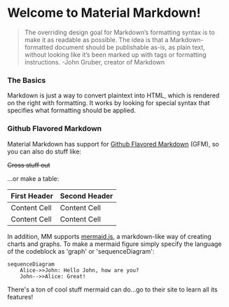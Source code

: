 Welcome to Material Markdown!
=============================

> The overriding design goal for Markdown’s formatting syntax is to make it as readable as possible. The idea is that a Markdown-formatted document should be publishable as-is, as plain text, without looking like it’s been marked up with tags or formatting instructions. -John Gruber, creator of Markdown

### The Basics

Markdown is just a way to convert plaintext into HTML, which is rendered on the right with formatting. It works by looking for special syntax that specifies what formatting should be applied. 

### Github Flavored Markdown
Material Markdown has support for [Github Flavored Markdown](https://help.github.com/articles/github-flavored-markdown/) (GFM), so you can also do stuff like:

~~Cross stuff out~~

...or make a table:

First Header  | Second Header
------------- | -------------
Content Cell  | Content Cell
Content Cell  | Content Cell

In addition, MM supports [mermaid.js](http://knsv.github.io/mermaid/), a markdown-like way of creating charts and graphs. To make a mermaid figure simply specify the language of the codeblock as 'graph' or 'sequenceDiagram':

```sequenceDiagram
sequenceDiagram
    Alice->>John: Hello John, how are you?
    John-->>Alice: Great!
```

There's a ton of cool stuff mermaid can do...go to their site to learn all its features!
